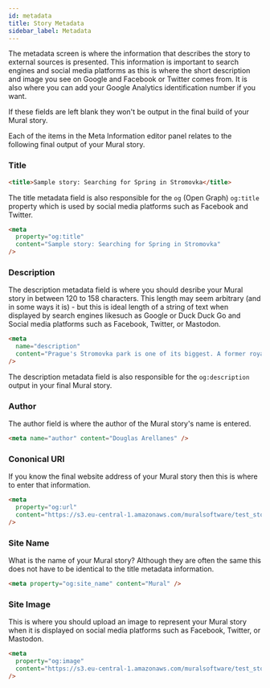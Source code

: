 ```yaml
---
id: metadata
title: Story Metadata
sidebar_label: Metadata
---
```


The metadata screen is where the information that describes the story to external sources is presented. This information is important to search engines and social media platforms as this is where the short description and image you see on Google and Facebook or Twitter comes from. It is also where you can add your Google Analytics identification number if you want.

If these fields are left blank they won't be output in the final build of your Mural story.

Each of the items in the Meta Information editor panel relates to the following final output of your Mural story.

### Title

```html
<title>Sample story: Searching for Spring in Stromovka</title>
```

The title metadata field is also responsible for the `og` (Open Graph) `og:title` property which is used by social media platforms such as Facebook and Twitter.

```html
<meta
  property="og:title"
  content="Sample story: Searching for Spring in Stromovka"
/>
```

### Description

The description metadata field is where you should desribe your Mural story in between 120 to 158 characters. This length may seem arbitrary (and in some ways it is) - but this is ideal length of a string of text when displayed by search engines likesuch as Google or Duck Duck Go and Social media platforms such as Facebook, Twitter, or Mastodon.

```html
<meta
  name="description"
  content="Prague's Stromovka park is one of its biggest. A former royal hunting ground, the park now features a number of ways to relax and enjoy the outdoors."
/>
```

The description metadata field is also responsible for the `og:description` output in your final Mural story.

### Author

The author field is where the author of the Mural story's name is entered.

```html
<meta name="author" content="Douglas Arellanes" />
```

### Cononical URI

If you know the final website address of your Mural story then this is where to enter that information.

```html
<meta
  property="og:url"
  content="https://s3.eu-central-1.amazonaws.com/muralsoftware/test_stories/spring_sample_story/index.html"
/>
```

### Site Name

What is the name of your Mural story? Although they are often the same this does not have to be identical to the title metadata information.

```html
<meta property="og:site_name" content="Mural" />
```

### Site Image

This is where you should upload an image to represent your Mural story when it is displayed on social media platforms such as Facebook, Twitter, or Mastodon.

```html
<meta
  property="og:image"
  content="https://s3.eu-central-1.amazonaws.com/muralsoftware/test_stories/spring_sample_story/uploads/purple_flowers_thumbnail.jpg"
/>
```
